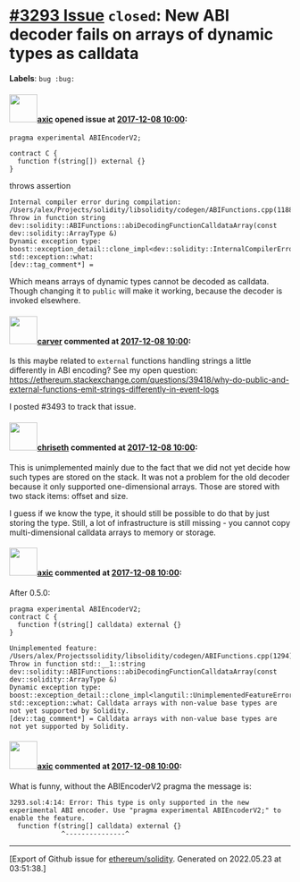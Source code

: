 # [\#3293 Issue](https://github.com/ethereum/solidity/issues/3293) `closed`: New ABI decoder fails on arrays of dynamic types as calldata
**Labels**: `bug :bug:`


#### <img src="https://avatars.githubusercontent.com/u/20340?v=4" width="50">[axic](https://github.com/axic) opened issue at [2017-12-08 10:00](https://github.com/ethereum/solidity/issues/3293):

```
pragma experimental ABIEncoderV2;

contract C {
  function f(string[]) external {}    
}
```

throws assertion

```
Internal compiler error during compilation:
/Users/alex/Projects/solidity/libsolidity/codegen/ABIFunctions.cpp(1188): Throw in function string dev::solidity::ABIFunctions::abiDecodingFunctionCalldataArray(const dev::solidity::ArrayType &)
Dynamic exception type: boost::exception_detail::clone_impl<dev::solidity::InternalCompilerError>
std::exception::what: 
[dev::tag_comment*] = 
```

Which means arrays of dynamic types cannot be decoded as calldata. Though changing it to `public` will make it working, because the decoder is invoked elsewhere.

#### <img src="https://avatars.githubusercontent.com/u/205327?u=6c8645ada414001e18855a942d1fc9754aa1fecf&v=4" width="50">[carver](https://github.com/carver) commented at [2017-12-08 10:00](https://github.com/ethereum/solidity/issues/3293#issuecomment-365110921):

Is this maybe related to `external` functions handling strings a little differently in ABI encoding? See my open question: https://ethereum.stackexchange.com/questions/39418/why-do-public-and-external-functions-emit-strings-differently-in-event-logs

I posted #3493 to track that issue.

#### <img src="https://avatars.githubusercontent.com/u/9073706?v=4" width="50">[chriseth](https://github.com/chriseth) commented at [2017-12-08 10:00](https://github.com/ethereum/solidity/issues/3293#issuecomment-365177807):

This is unimplemented mainly due to the fact that we did not yet decide how such types are stored on the stack. It was not a problem for the old decoder because it only supported one-dimensional arrays. Those are stored with two stack items: offset and size.

I guess if we know the type, it should still be possible to do that by just storing the type. Still, a lot of infrastructure is still missing - you cannot copy multi-dimensional calldata arrays to memory or storage.

#### <img src="https://avatars.githubusercontent.com/u/20340?v=4" width="50">[axic](https://github.com/axic) commented at [2017-12-08 10:00](https://github.com/ethereum/solidity/issues/3293#issuecomment-455600638):

After 0.5.0:
```
pragma experimental ABIEncoderV2;
contract C {
  function f(string[] calldata) external {}    
}
```

```
Unimplemented feature:
/Users/alex/Projectssolidity/libsolidity/codegen/ABIFunctions.cpp(1294): Throw in function std::__1::string dev::solidity::ABIFunctions::abiDecodingFunctionCalldataArray(const dev::solidity::ArrayType &)
Dynamic exception type: boost::exception_detail::clone_impl<langutil::UnimplementedFeatureError>
std::exception::what: Calldata arrays with non-value base types are not yet supported by Solidity.
[dev::tag_comment*] = Calldata arrays with non-value base types are not yet supported by Solidity.
```

#### <img src="https://avatars.githubusercontent.com/u/20340?v=4" width="50">[axic](https://github.com/axic) commented at [2017-12-08 10:00](https://github.com/ethereum/solidity/issues/3293#issuecomment-455601250):

What is funny, without the ABIEncoderV2 pragma the message is:
```
3293.sol:4:14: Error: This type is only supported in the new experimental ABI encoder. Use "pragma experimental ABIEncoderV2;" to enable the feature.
  function f(string[] calldata) external {}    
             ^---------------^
```


-------------------------------------------------------------------------------



[Export of Github issue for [ethereum/solidity](https://github.com/ethereum/solidity). Generated on 2022.05.23 at 03:51:38.]
